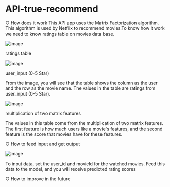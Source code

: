 # API-true-recommend

○ How does it work
  This API app uses the Matrix Factorization algorithm. This algorithm is used by Netflix to recommend movies.To know how it work we need to know ratings table on movies data base.
  
![image](https://github.com/Sparkle753/API-true-recommend/assets/66368427/0e74190c-513d-4100-87ee-f24e9bbe09e8)

ratings table

![image](https://github.com/Sparkle753/API-true-recommend/assets/66368427/389ae082-d16b-4431-a782-7e806dab17bd)

user_input (0-5 Star)

From the image, you will see that the table shows the column as the user and the row as the movie name. The values in the table are ratings from user_input (0-5 Star).

![image](https://github.com/Sparkle753/API-true-recommend/assets/66368427/74e04ee8-c3ed-452d-9376-7a9e53596268)

multiplication of two matrix features


The values in this table come from the multiplication of two matrix features. The first feature is how much users like a movie's features, and the second feature is the score that movies have for these features.
 

○ How to feed input and get output

![image](https://github.com/Sparkle753/API-true-recommend/assets/66368427/3a06fd12-88d3-4c0f-aaf4-f54a84d6fc6f)

  To input data, set the user_id and movieId for the watched movies. Feed this data to the model, and you will receive predicted rating scores
  
○ How to improve in the future
